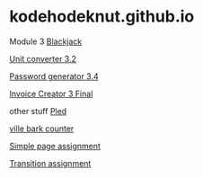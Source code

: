 # kodehodeknut.github.io

Module 3
[Blackjack](https://kodehodeknut.github.io/blackjack/)

[Unit converter 3.2](https://kodehodeknut.github.io/solo%20project%20(3.2)/)

[Password generator 3.4](https://kodehodeknut.github.io/solo%20project%20(3.4)/)

[Invoice Creator 3 Final](https://kodehodeknut.github.io/solo-project-3-final/)

other stuff
[Pled](https://kodehodeknut.github.io/TESTBENCH/)

[ville bark counter](https://kodehodeknut.github.io/counter/)

[Simple page assignment](https://kodehodeknut.github.io/innlevering-simplepage/)

[Transition assignment](https://kodehodeknut.github.io/animation%20assignment/)
